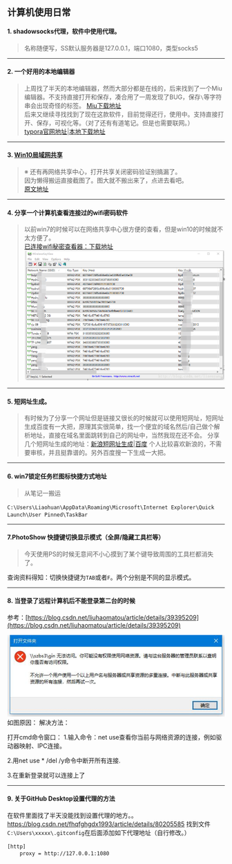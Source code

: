 ## 计算机使用日常

#### 1.  shadowsocks代理，软件中使用代理。

> 名称随便写，SS默认服务器是127.0.0.1，端口1080，类型socks5  

---
#### 2. 一个好用的本地编辑器
> 上周找了半天的本地编辑器，然而大部分都是在线的，后来找到了一个Miu编辑器。不支持直接打开和保存，凑合用了一周发现了BUG，保存`\`等字符串会出现奇怪的标签。
> [Miu下载地址](https://github.com/516457377/Note/raw/master/Windowns/%E8%AE%A1%E7%AE%97%E6%9C%BA%E6%97%A5%E5%B8%B8/Miu-Ange-0.1.3-Setup.exe)  
> 后来又继续寻找找到了现在这款软件，目前觉得还行，使用中。支持直接打开、保存，可视化等。（对了还有有道笔记。但是也需要联网。）  
> [typora官网地址](https://typora.io/#)|[本地下载地址](https://github.com/516457377/Note/raw/master/Windowns/%E8%AE%A1%E7%AE%97%E6%9C%BA%E6%97%A5%E5%B8%B8/typora-setup-x64.exe)  
---
####  3. [Win10局域网共享](https://github.com/516457377/Note/blob/master/Windowns/计算机日常/Win10%E5%85%B1%E4%BA%AB.png)

> ※ 还有再网络共享中心，打开共享关闭密码验证别搞漏了。  
> 因为懒得搬运直接截图了。图大就不搬出来了，点进去看吧。  
> [原文地址](https://blog.csdn.net/qq_29558839/article/details/80711013)

---
#### 4. 分享一个计算机查看连接过的wifi密码软件
> 以前win7的时候可以在网络共享中心很方便的查看，但是win10的时候就不太方便了。  
> [已连接wifi秘密查看器：下载地址](https://raw.githubusercontent.com/516457377/Note/master/Windowns/%E8%AE%A1%E7%AE%97%E6%9C%BA%E6%97%A5%E5%B8%B8/%E5%B7%B2%E8%BF%9E%E6%8E%A5wifi%E7%A7%98%E5%AF%86%E6%9F%A5%E7%9C%8B%E5%99%A8.rar)  
> ![img](./计算机日常/img.png)

---
#### 5. 短网址生成。
> 有时候为了分享一个网址但是链接又很长的时候就可以使用短网址，短网址生成百度有一大把，原理其实很简单，找一个便宜的域名然后/自己做个解析地址，直接在域名里面跳转到自己的网址中，当然我现在还不会。
> 分享几个短网址生成的地址：[新浪短网址生成](http://dwz.wailian.work/)|[百度](https://dwz.cn/)
> 个人比较喜欢新浪的，不需要审核，并且挺靠谱的。另外百度搜一下生成一大把。

---
#### 6. win7锁定任务栏图标快捷方式地址
> 从笔记一搬运

`C:\Users\Liaohuan\AppData\Roaming\Microsoft\Internet Explorer\Quick Launch\User Pinned\TaskBar`

---
#### 7.PhotoShow 快捷键切换显示模式（全屏/隐藏工具栏等）
> 今天使用PS的时候无意间不小心摸到了某个键导致周围的工具栏都消失了。

查询资料得知：切换快捷键为`TAB`或者`F`。两个分别是不同的显示模式。

---
#### 8. 当登录了远程计算机后不能登录第二台的时候
参考：[https://blog.csdn.net/liuhaomatou/article/details/39395209](https://blog.csdn.net/liuhaomatou/article/details/39395209)  

![img2](./计算机日常/img2.jpg)  
如图原因：
解决方法：

打开cmd命令窗口：
1.输入命令：net use查看你当前与网络资源的连接，例如驱动器映射、IPC连接。

2.用net use * /del /y命令中断开所有连接.

3.在重新登录就可以连接上了

---
#### 9. 关于GitHub Desktop设置代理的方法
在软件里面找了半天没能找到设置代理的地方。。
https://blog.csdn.net/fhqfghgdx1993/article/details/80205585
找到文件`C:\Users\xxxxx\.gitconfig`在后面添加如下代理地址（自行修改。）

```
[http]
    proxy = http://127.0.0.1:1080
```